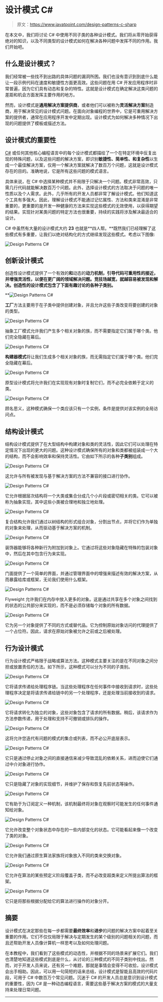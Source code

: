 # 设计模式 C#

> 原文：<https://www.javatpoint.com/design-patterns-c-sharp>

在本文中，我们将讨论 C# 中使用不同子类的各种设计模式。我们将从零开始获得绝对的知识，以及不同类型的设计模式如何在解决各种问题中发挥不同的作用。我们开始吧。

## 什么是设计模式？

我们经常被一些找不到出路的具体问题的漏洞所困。我们也没有意识到到底什么能让一段示例代码在速度和敏捷性方面更高效。这些问题在用 C# 开发应用程序时非常普遍，因为它们具有动态和复杂的特性。这就是设计模式在确定解决这类问题的差距和机会方面发挥主要作用的地方。

然而，设计模式是**通用解决方案提供商**，或者他们可以被称为**灵活解决方案**制造商，用于解决常见的设计模式问题。在面向对象编程的世界中，它是可重用解决方案的提供者，通常在应用程序开发中定期出现。设计模式为如何解决多种情况下出现的问题提供了模板或描述方法。

## 设计模式的重要性

[C#](https://www.javatpoint.com/c-sharp-tutorial) 或任何其他核心编程语言中的每个设计模式都描绘了一个在特定环境中反复出现的特殊问题，以及这些问题的解决方案，即识别**敏捷性、简单性、**和**复杂性**以生成一个最佳解决方案，仅用一个解决方案就解决了数百万个问题，这就是设计模式存在的目的。准确地说，它是所有这些问题的模式语言。

具体来说，在 C# 中选择某种模式并不局限于只解决一个问题。模式非常高效，只需几行代码就能解决数百万个问题。此外，选择设计模式的方法取决于问题的唯一性质以及个人需求。此外，几乎所有的开发人员都非常了解设计模式。他们知道这个工具有多强大。因此，理解设计模式不能通过记忆属性、方法和类来混淆是非常重要的，更重要的是开发一种健康的方法来实现这些模式的无效使用，以获得期望的结果。实现针对某类问题的特定方法也很重要，持续的实践将涉及解决最适合的设计。

C# 中虽然有大量的设计模式大约 **23** 也就是**四人帮。**既然我们已经理解了这些模式有多重要，让我们以绝对结构化的方式继续发现这些模式。考虑以下图像:

![Design Patterns C#](img/66fc54c7cc22022c5349216880cc6bdd.png)

## 创新设计模式

创造性设计模式提供了一个有效的**和**动态的**动力机制，引导代码可重用性的接近，并增强灵活性，以便在更广阔的领域解决问题。竞技场越宽，就越容易被发现和解决。创造性的设计模式包含了下面有趣讨论的各种子类别。**

**![Design Patterns C#](img/bb873eca56b6aa8204d5e99fd9d7702d.png)

**工厂**方法主要用于在子类中提供创建对象，并且允许这些子类改变将要创建的对象的类型。

![Design Patterns C#](img/10f121c1c541ef3a0ae9e1811c400e5f.png)

抽象工厂模式允许我们产生多个相关对象的族，而不需要指定它们属于哪个类。他们完全隐藏在幕后。

![Design Patterns C#](img/7fe1a1edec5895363ea1cecffdf35770.png)

**构建器模式**将让我们生成多个相关对象的族，而无需指定它们属于哪个类。他们完全隐藏在幕后。

![Design Patterns C#](img/7368255928983517964b268998e00f81.png)

原型设计模式将允许我们在实现现有对象时复制它们，而不必完全依赖于定义的类。

![Design Patterns C#](img/aeab391d8840a3f82f743f6e3f1ff762.png)

顾名思义，这种模式确保一个类应该只有一个实例，条件是提供对该实例的全局访问点。

## 结构设计模式

结构设计模式提供了在大型结构中构建对象和类的灵活性，因此它们可以处理在特定情况下出现的更大的问题。这种设计模式确保所有的对象和类都被组装成一个大的结构，而不会影响效率和保持灵活性。它由如下所示的各种**子类别**组成。

![Design Patterns C#](img/5bc4b1b09c8eaf2526668b050e191528.png)

这允许与所有被发现与基于解决方案的方法不兼容的接口进行协作。

![Design Patterns C#](img/383d64c91973a1844821cb7d0006c52d.png)

它允许根据层次结构将一个大类或集合分成几个小片段或密切相关的类。它可以被称为抽象实现，其中这些小类被合理地和独立地处理。

![Design Patterns C#](img/f0ffa8de288bee0c0f43c020cf8019fb.png)

复合结构允许我们通过以树结构的形式组合对象，分割出节点，并将它们作为单独的对象来处理，从而驱动基于解决方案的机制。

![Design Patterns C#](img/b2b40f2cba8dce68e9fca1afc20f5f0d.png)

装饰器能够将各种新行为附加到对象上。它通过将这些对象隐藏在特殊的包装对象中，然后在其中包含行为来实现。

![Design Patterns C#](img/f2b3ed7d0f71faaea0fb29b0d3cd5a97.png)

门面提供了一个简单的界面，并通过管理界面中的增强来描述有效的解决方案，从而暴露给库或框架，无论我们使用什么框架。

![Design Patterns C#](img/8777c87253e38c1a24f88a8063fe3185.png)

Flyweight 允许我们在内存中放入更多的对象。这是通过共享在多个对象之间找到的状态的公共部分来实现的，而不是必须存储每个对象的所有数据。

![Design Patterns C#](img/772a2a64e6e51743f2c52ca62c085b65.png)

它为另一个对象提供了不同的方式或替代品。它为控制原始对象访问的代理提供了一个占位符。因此，请求在原始对象被允许之前或之后被处理。

## 行为设计模式

行为设计模式严格限于战略或算法方法。这种模式主要关注的是在不同对象之间分担或放置责任的方法。如下所示，这种模式可以分为不同的子类别。

![Design Patterns C#](img/663fca1eeeb464614cd70a5f8beb987f.png)

它将请求传递给处理程序链。当这些处理程序在任何事件中接收到请求时，这些处理程序决定是将请求传递给链中的另一个处理程序，还是处理当前接收到的请求。

![Design Patterns C#](img/0c738fa43108216ff63abcd71a03855e.png)

它将请求转化为独立的对象，这些对象包含了请求的所有数据。稍后，该请求作为方法参数传递，用于处理和支持不可撤销或排队的操作。

![Design Patterns C#](img/1c957b57df7662cc76d025e7a04b9668.png)

这将允许您迭代有问题的模式的集合或列表，而不必公开底层表示。

![Design Patterns C#](img/63c93c65e548028c2bbef1c8f40fc179.png)

它只是通过停止对象之间的直接通信来减少导致混乱的依赖关系，进而迫使它们通过中介对象进行协作。

![Design Patterns C#](img/b67d3631a2ed078ae0d7885d119213cf.png)

它只是隐藏了对象的实现细节，并维护了保存和恢复先前状态等操作。

![Design Patterns C#](img/6ede0aa050a45aef9e463a8168a8527d.png)

它有助于为订阅定义一种机制，该机制最终将对象在观察时可能发生的任何事件通知给对象。

![Design Patterns C#](img/49e9d6095f581c29087d03cc83f658c6.png)

它允许改变整个对象状态中存在的一些内部变化的状态。它可能看起来像一个改变了类的对象。

![Design Patterns C#](img/66c379d2070136733b1e27b6eb8d7d6b.png)

它允许我们通过原生算法家族将对象放入不同的类来交换对象。

![Design Patterns C#](img/856bf3791eedf82fe1c478334f8c2525.png)

它允许在算法的某些预定义阶段覆盖子类，而不必改变超类来定义所提出算法的框架。

![Design Patterns C#](img/75a0a0286b7592f7f4510ff820fa0278.png)

它只是将那些根据分配给它的算法进行操作的对象分开。

## 摘要

设计模式在决定那些在每一步都需要**最终效率**和**进步**的问题的解决方案中起着至关重要的作用。它们不仅仅局限于解决与定期发生的某个级别的问题相关的问题，而且还帮助开发人员像计算机一样思考以及如何处理问题。

在本教程中，我们看到了这些模式的动态性，并根据不同的场景来扩展它们。我们也清楚地知道这些模式到底是什么，从讨论的三种模式的不同子类别中找出。然而，对于开发人员来说，还有另一个难题，那就是事情会变得不可收拾，设计模式会出手相助。因此，可以用一句简短的话来总结，设计模式是智能且高效的代码片段，可用于 C# 中数百万个常见问题。沉迷于 C# 的开发人员总是意识到设计模式的重要性，因为 C# 是一种动态编程语言，需要这些基于解决方案的模式的大量支持来处理日常问题。

* * ***